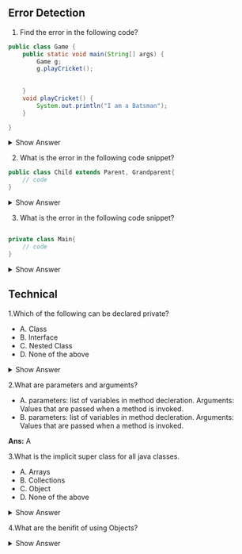 ## Error Detection

1. Find the error in the following code?

``` java
public class Game {
	public static void main(String[] args) {
		Game g;
		g.playCricket();
		
		
	}
	void playCricket() {
		System.out.println("I am a Batsman");
	}

}

```

<details><summary>Show Answer</summary>

<b>Ans:</b> The above code creates a compile-time error, The object "g" is declared but not initialized, and It is not possible to use an object of a class without Initializing it.

</details>

2. What is the error in the following code snippet?

``` java
public class Child extends Parent, Grandparent{
	// code
}
```
<details><summary>Show Answer</summary>

<b>Ans:</b> compilation error is caused because a class can extend only one parent class.

</details>

3.  What is the error in the following code snippet?

``` java

private class Main{
	// code	
}

```

<details><summary>Show Answer</summary>

<b>Ans:</b> compilation error is caused because a class can be public, abstract and final but not private, unless its a nested class.

</details>

## Technical

1.Which of the following can be declared private?

- A. Class
- B. Interface
- C. Nested Class
- D. None of the above

<details><summary>Show Answer</summary>

<b>Ans:</b> C
	
<b>Explanation:</b> classes and interfces can not be declared private, nested classes can be declared private.

</details>

2.What are parameters and arguments?

- A. parameters: list of variables in method decleration.
     Arguments:  Values that are passed when a method is invoked.
- B. parameters: list of variables in method decleration.
     Arguments:  Values that are passed when a method is invoked.
     
<b>Ans:</b> A </details>

3.What is the implicit super class for all java classes.

- A. Arrays
- B. Collections
- C. Object
- D. None of the above

<details><summary>Show Answer</summary>

<b>Ans:</b> C
	
<b>Explanation:</b> The default constructor of any class with call the no arg constructor of the superclass, So, java provieds an implicit super class "Object" which has a default constructor.

</details>

4.What are the benifit of using Objects?

<details><summary>Show Answer</summary>
	<b>Ans:</b>
	
	- Modularity: the source code for every object can be maintained independently and once an object is created it can be easily propagated inside the system.
	- Information-hiding: since an object is used to implement methods, the internal working of the class can be hidden using an object.
	- Code - reusability:  once an object is created, it can be reused anywhere in the program.
	- Pluggability and debugging: if an existing object fails to staisfy the requiremts of the developer or causes any abnormality in the code, it can be 
	  deleted.
	
</details>









